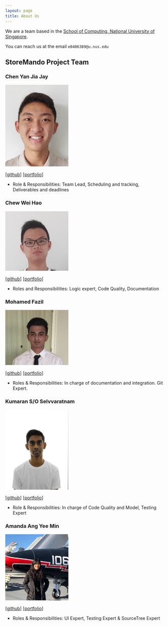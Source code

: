 ```yaml
---
layout: page
title: About Us
---
```


We are a team based in the [School of Computing, National University of Singapore](http://www.comp.nus.edu.sg).

You can reach us at the email `e0406389@u.nus.edu`

## StoreMando Project Team

### Chen Yan Jia Jay

<img src="images/jaychenyj.png" width="200px">

[[github](https://github.com/JayChenYJ)]
[[portfolio](team/jaychenyj.md)]

* Role & Responsibilities: Team Lead, Scheduling and tracking, Deliverables and deadlines

### Chew Wei Hao

<img src="images/chewwh09.png" width="200px">

[[github](http://github.com/chewwh09)]
[[portfolio](team/chewwh09.md)]

* Roles and Responsibilities: Logic expert, Code Quality, Documentation

### Mohamed Fazil

<img src="images/md-fazil.png" width="200px">

[[github](http://github.com/Md-Fazil)] [[portfolio](team/mohamedfazil.md)]

* Roles & Responsibilities: In charge of documentation and integration. Git Expert.

### Kumaran S/O Selvvaratnam

<img src="images/kumsssss.png" width="200px">

[[github](http://github.com/kumsssss)]
[[portfolio](team/kumaran.md)]

* Role & Responsibilities: In charge of Code Quality and Model, Testing Expert

### Amanda Ang Yee Min

<img src="images/github-amanda.png" width="200px">

[[github](http://github.com/github-amanda)]
[[portfolio](team/amandaang.md)]

* Roles & Responsibilities: UI Expert, Testing Expert & SourceTree Expert
